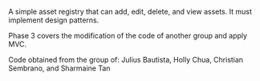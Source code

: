 A simple asset registry that can add, edit, delete, and view assets. It must implement design patterns.

Phase 3 covers the modification of the code of another group and apply MVC.

Code obtained from the group of: Julius Bautista, Holly Chua, Christian Sembrano, and Sharmaine Tan